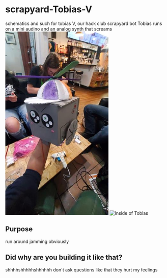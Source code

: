 # scrapyard-Tobias-V
schematics and such for tobias V, our hack club scrapyard bot
Tobias runs on a mini audino and an analog synth that screams
![Face of Tobias](https://github.com/amelia-s3/scrapyard-Tobias-V/blob/main/tobias.jpg)
![Inside of Tobias](https://github.com/user-attachments/assets/919647fc-64d7-41aa-8b85-f610e8b9447d)
## Purpose
run around jamming obviously
## Did why are you building it like that?
shhhhshhhhhshhhhhh don't ask questions like that they hurt my feelings
